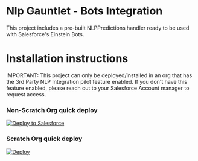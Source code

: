 # Nlp Gauntlet - Bots Integration

This project includes a pre-built NLPPredictions handler ready to be used with Salesforce's Einstein Bots.

# Installation instructions

IMPORTANT: This project can only be deployed/installed in an org that has the 3rd Party NLP Integration pilot feature enabled. If you don't have this feature enabled, please reach out to your Salesforce Account manager to request access. 

### Non-Scratch Org quick deploy

<a href="https://githubsfdeploy.herokuapp.com">
  <img alt="Deploy to Salesforce"
       src="https://raw.githubusercontent.com/afawcett/githubsfdeploy/master/deploy.png">
</a>


### Scratch Org quick deploy

[![Deploy](https://deploy-to-sfdx.com/dist/assets/images/DeployToSFDX.svg)](https://deploy-to-sfdx.com/)